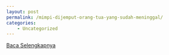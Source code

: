 ```yaml
---
layout: post
permalink: /mimpi-dijemput-orang-tua-yang-sudah-meninggal/
categories:
    - Uncategorized
---
```


[Baca Selengkapnya](/08)